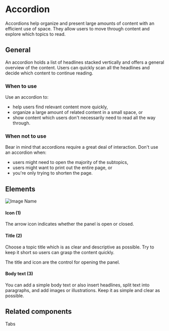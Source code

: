 # Accordion

Accordions help organize and present large amounts of content with an efficient use of space. They allow users to move through content and explore which topics to read.

## General

An accordion holds a list of headlines stacked vertically and offers a general overview of the content. Users can quickly scan all the headlines and decide which content to continue reading.

### When to use

Use an accordion to:

*	help users find relevant content more quickly,
*	organize a large amount of related content in a small space, or
*	show content which users don't necessarily need to read all the way through.

### When not to use

Bear in mind that accordions require a great deal of interaction. Don't use an accordion when:

*	users might need to open the majority of the subtopics,
*	users might want to print out the entire page, or
*	you're only trying to shorten the page.

## Elements

![Image Name](assets/3_components/accordion/accordion.png)

#### Icon (1)

The arrow icon indicates whether the panel is open or closed.

#### Title (2)

Choose a topic title which is as clear and descriptive as possible. Try to keep it short so users can grasp the content quickly.

The title and icon are the control for opening the panel.

#### Body text (3)

You can add a simple body text or also insert headlines, split text into paragraphs, and add images or illustrations. Keep it as simple and clear as possible.

## Related components

Tabs

